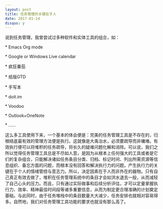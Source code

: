 ```yaml
---
layout: post
title: 任务管理的关键在于人
date: 2017-01-14
disqus: y
---
```


说到任务管理，我曾尝试过多种软件和实体工具的组合，如：

\* Emacs Org mode

\* Google or Windows Live calendar

\* 疯狂番茄

\* 纸版GTD

\* 手写本

\* doit.im

\* Voodoo

\* Outlook+OneNote

\* ……

这么多工具使用下来，一个基本的体会便是：完美的任务管理工具是不存在的，归根结底最有效的管理方法便是执行。这就像是大禹治水，必须要疏导而非墉堵。有效执行便可以将堆积的任务疏导，将长久的疑难问题化解和消除。可以说，我们之所以觉得任务管理工具总是不尽如人意，是因为从根本上任何强大的工具或者是它们的复杂组合，只能解决诸如任务条目分类、归档、标记时间、列出所需资源等信息组织、备忘方面的问题，而根本没有回答和解决执行力的问题。产生执行力的关键在于个人的情绪管控与意志力。所以，决定因素在于人而非外在的器物。只有自己真正有效去做了，堆积在任务管理系统中的条目才会如洪水退去一般，从而减轻了自己心头的压力。而且，只有通过实际做事和后续分析评估，才可以定量掌握执行力、效率、精神最佳时间段等诸多重要信息，从而为制定更合理准确的计划奠定基础。与此同时，由于任务堆栈中的条目数量大大减少，任务安排也就相对容易得多。自然地，我们对任务管理工具功能的要求也就没有那么高了。
